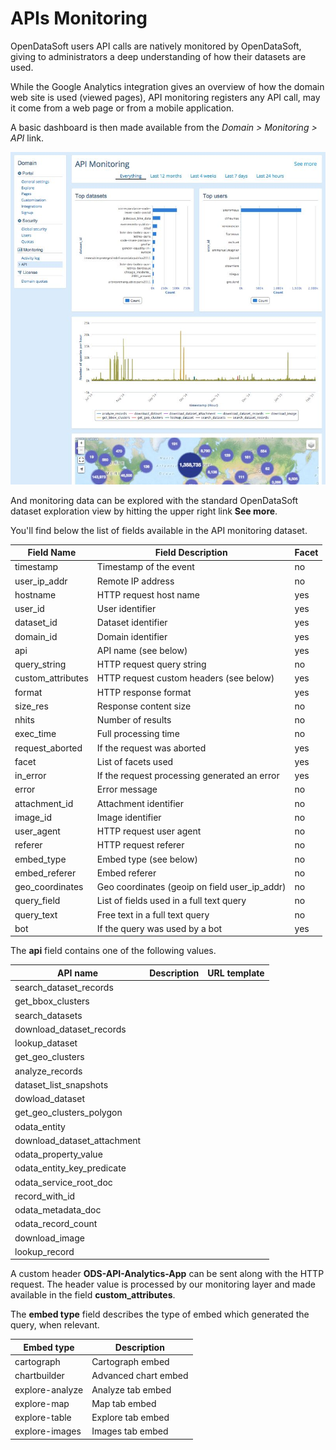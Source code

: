 # APIs Monitoring

OpenDataSoft users API calls are natively monitored by OpenDataSoft, giving to administrators a deep understanding of how their datasets are used.

While the Google Analytics integration gives an overview of how the domain web site is used (viewed pages), API monitoring registers any API call, may it come from a web page or from a mobile application.

A basic dashboard is then made available from the *Domain > Monitoring > API* link.

![An API Monitoring Dashboard](api-monitoring-en.jpg)

And monitoring data can be explored with the standard OpenDataSoft dataset exploration view by hitting the upper right link **See more**.

You'll find below the list of fields available in the API monitoring dataset.

Field Name | Field Description | Facet
---------- | ----------------- | -----
timestamp | Timestamp of the event | no
user_ip_addr | Remote IP address | no
hostname | HTTP request host name | yes
user_id |  User identifier | yes
dataset_id | Dataset identifier | yes
domain_id | Domain identifier | yes
api | API name (see below) | yes
query_string | HTTP request query string | no
custom_attributes | HTTP request custom headers (see below)| yes
format | HTTP response format | yes
size_res | Response content size | no
nhits | Number of results | no
exec_time | Full processing time | no
request_aborted | If the request was aborted | yes
facet |  List of facets used | yes
in_error | If the request processing generated an error | yes
error | Error message | no
attachment_id | Attachment identifier | no
image_id | Image identifier | no
user_agent | HTTP request user agent | no
referer | HTTP request referer | no
embed_type | Embed type (see below) | no
embed_referer | Embed referer | no
geo_coordinates | Geo coordinates (geoip on field user_ip_addr) | no
query_field | List of fields used in a full text query | no
query_text | Free text in a full text query | no
bot | If the query was used by a bot | yes

The **api** field contains one of the following values.

API name | Description | URL template
-------- | ----------- | ------------
search_dataset_records |
get_bbox_clusters |
search_datasets |
download_dataset_records |
lookup_dataset |
get_geo_clusters |
analyze_records |
dataset_list_snapshots |
dowload_dataset |
get_geo_clusters_polygon |
odata_entity |
download_dataset_attachment |
odata_property_value |
odata_entity_key_predicate |
odata_service_root_doc |
record_with_id |
odata_metadata_doc |
odata_record_count |
download_image |
lookup_record |

A custom header **ODS-API-Analytics-App** can be sent along with the HTTP request. The header value is processed by our monitoring layer and made available in the field **custom_attributes**.

The **embed type** field describes the type of embed which generated the query, when relevant.

Embed type | Description
---------- | -----------
cartograph | Cartograph embed
chartbuilder | Advanced chart embed
explore-analyze | Analyze tab embed
explore-map | Map tab embed
explore-table | Explore tab embed
explore-images | Images tab embed
